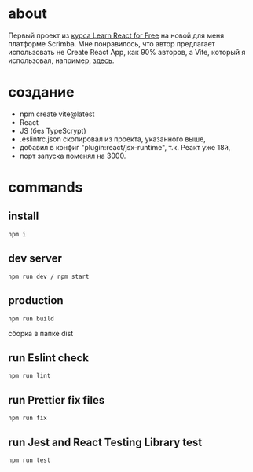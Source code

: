 # about
Первый проект из [курса Learn React for Free](https://scrimba.com/learn/learnreact/) на новой для меня платформе Scrimba. Мне понравилось, что автор предлагает использовать не Create React App, как 90% авторов, а Vite, который я использовал, например, [здесь](https://github.com/abr-ya/react-meets).

# создание
- npm create vite@latest
- React
- JS (без TypeScrypt)
- .eslintrc.json скопировал из проекта, указанного выше,
- добавил в конфиг "plugin:react/jsx-runtime", т.к. Реакт уже 18й,
- порт запуска поменял на 3000.

# commands
## install
```
npm i
```

## dev server
```
npm run dev / npm start
```

## production
```
npm run build
```
сборка в папке dist

## run Eslint check
```
npm run lint
```

## run Prettier fix files
```
npm run fix
```

## run Jest and React Testing Library test
```
npm run test
```
